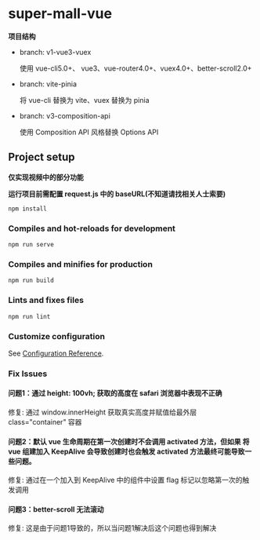 # super-mall-vue 

**项目结构**

* branch: v1-vue3-vuex

  使用 vue-cli5.0+、 vue3、vue-router4.0+、vuex4.0+、better-scroll2.0+

* branch: vite-pinia

  将 vue-cli 替换为 vite、vuex 替换为 pinia

* branch: v3-composition-api

  使用 Composition API 风格替换 Options API

## Project setup

**仅实现视频中的部分功能**

**运行项目前需配置 request.js 中的 baseURL(不知道请找相关人士索要)**

```
npm install
```

### Compiles and hot-reloads for development
```
npm run serve
```

### Compiles and minifies for production
```
npm run build
```

### Lints and fixes files
```
npm run lint
```

### Customize configuration
See [Configuration Reference](https://cli.vuejs.org/config/).

### Fix Issues

#### 问题1：通过 height: 100vh; 获取的高度在 safari 浏览器中表现不正确

修复: 通过 window.innerHeight 获取真实高度并赋值给最外层 class="container" 容器

#### 问题2：默认 vue 生命周期在第一次创建时不会调用 activated 方法，但如果 将 vue 组建加入 KeepAlive 会导致创建时也会触发 activated 方法最终可能导致一些问题。

修复: 通过在一个加入到 KeepAlive 中的组件中设置 flag 标记以忽略第一次的触发调用

#### 问题3：better-scroll 无法滚动

修复: 这是由于问题1导致的，所以当问题1解决后这个问题也得到解决